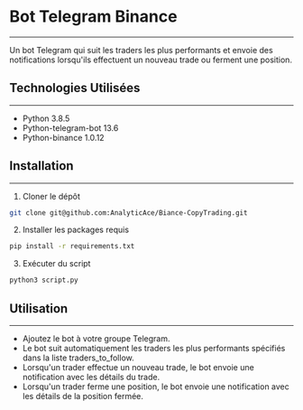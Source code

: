 # Bot Telegram Binance
***
Un bot Telegram qui suit les traders les plus performants et envoie des notifications lorsqu'ils effectuent un nouveau trade ou ferment une position.

## Technologies Utilisées
***
- Python 3.8.5
- Python-telegram-bot 13.6
- Python-binance 1.0.12

## Installation
***
1. Cloner le dépôt
```bash
git clone git@github.com:AnalyticAce/Biance-CopyTrading.git
```

2. Installer les packages requis
```bash
pip install -r requirements.txt
```
3. Exécuter du script
```bash
python3 script.py
```

## Utilisation
***
- Ajoutez le bot à votre groupe Telegram.
- Le bot suit automatiquement les traders les plus performants spécifiés dans la liste traders_to_follow.
- Lorsqu'un trader effectue un nouveau trade, le bot envoie une notification avec les détails du trade.
- Lorsqu'un trader ferme une position, le bot envoie une notification avec les détails de la position fermée.
